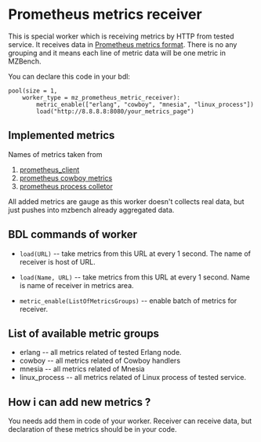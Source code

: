 # Prometheus metrics receiver

This is special worker which is receiving metrics by HTTP from tested service.
It receives data in [Prometheus metrics format](https://prometheus.io/docs/instrumenting/exposition_formats/).
There is no any grouping and it means each line of metric data will be one metric in MZBench.

You can declare this code in your bdl:
```bdl
pool(size = 1,
    worker_type = mz_prometheus_metric_receiver):
        metric_enable(["erlang", "cowboy", "mnesia", "linux_process"])
        load("http://8.8.8.8:8080/your_metrics_page")
```

## Implemented metrics

Names of metrics taken from 
1. [prometheus_client](https://github.com/deadtrickster/prometheus.erl#erlang-vm--otp-collectors)
2. [prometheus cowboy metrics](https://github.com/deadtrickster/prometheus-cowboy/blob/master/doc/prometheus_cowboy2_instrumenter.md)
3. [prometheus process colletor](https://github.com/deadtrickster/prometheus_process_collector)

All added metrics are gauge as this worker doesn't collects real data, but just pushes into mzbench already aggregated data.

## BDL commands of worker

* ```load(URL)``` -- take metrics from this URL at every 1 second. The name of receiver is host of URL.

* ```load(Name, URL)``` -- take metrics from this URL at every 1 second. Name is name of receiver in metrics area.

*  ```metric_enable(ListOfMetricsGroups)``` -- enable batch of metrics for receiver.

## List of available metric groups

* erlang -- all metrics related of tested Erlang node.
* cowboy -- all metrics related of Cowboy handlers 
* mnesia -- all metrics related of Mnesia
* linux_process -- all metrics related of Linux process of tested service. 

## How i can add new metrics ? 

You needs add them in code of your worker. Receiver can receive data, but declaration of these metrics should be in your code.

